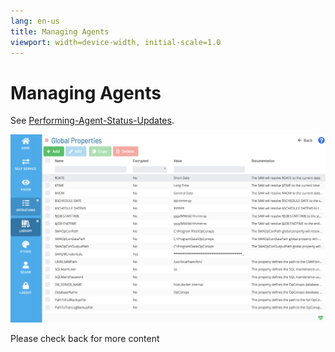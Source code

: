 ```yaml
---
lang: en-us
title: Managing Agents
viewport: width=device-width, initial-scale=1.0
---
```


# Managing Agents

See [Performing-Agent-Status-Updates](Performing-Agent-Status-Updates.md).

![Managing Agents](../../../Resources/Images/SM/Library/ManagingLibrary/ManagingGlobalProperties.png "Threshold Grid")

Please check back for more content
